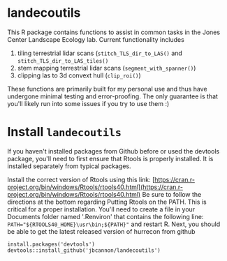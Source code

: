 # landecoutils
This R package contains functions to assist in common tasks in the Jones Center Landscape Ecology lab. Current functionality includes
1. tiling terrestrial lidar scans (`stitch_TLS_dir_to_LAS()` and `stitch_TLS_dir_to_LAS_tiles()`
2. stem mapping terrestrial lidar scans (`segment_with_spanner()`)
3. clipping las to 3d convext hull (`clip_roi()`)

These functions are primarily built for my personal use and thus have undergone minimal testing and error-proofing. The only guarantee is that you'll likely run into some issues if you try to use them :)

# Install `landecoutils`
If you haven't installed packages from Github before or used the devtools package, you'll need to first ensure that Rtools is properly installed. It is installed separately from typical packages.

Install the correct version of Rtools using this link: [https://cran.r-project.org/bin/windows/Rtools/rtools40.html](https://cran.r-project.org/bin/windows/Rtools/rtools40.html)
Be sure to follow the directions at the bottom regarding Putting Rtools on the PATH. This is critical for a proper installation. You'll need to create a file in your Documents folder named '.Renviron' that contains the following line: `PATH="${RTOOLS40_HOME}\usr\bin;${PATH}"` and restart R.
Next, you should be able to get the latest released version of hurrecon from github

```
install.packages('devtools')
devtools::install_github('jbcannon/landecoutils')
```
